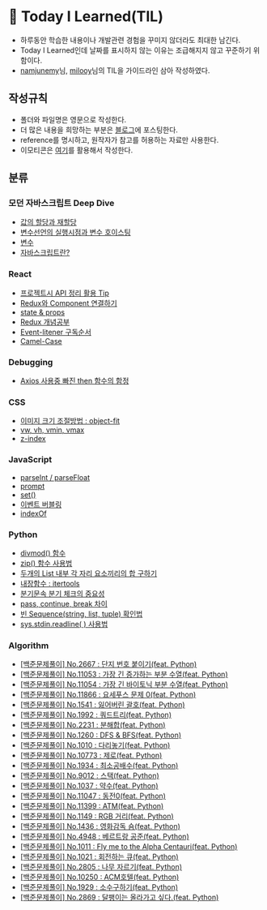 # 🏅 Today I Learned(TIL)

* 하루동안 학습한 내용이나 개발관련 경험을 꾸미지 않더라도 최대한 남긴다.
* Today I Learned인데 날짜를 표시하지 않는 이유는 조급해지지 않고 꾸준하기 위함이다.
* [namjunemy](https://github.com/namjunemy)님, [milooy](https://github.com/milooy)님의 TIL을 가이드라인 삼아 작성하였다.

## 작성규칙
* 폴더와 파일명은 영문으로 작성한다.
* 더 많은 내용을 희망하는 부분은 [블로그](https://data-jj.tistory.com/)에 포스팅한다.
* reference를 명시하고, 원작자가 참고를 허용하는 자료만 사용한다. 
* 이모티콘은 [여기](https://www.webfx.com/tools/emoji-cheat-sheet/)를 활용해서 작성한다.

## 분류
### 모던 자바스크립트 Deep Dive
* [값의 할당과 재할당](https://github.com/JeongJoo-Lee/TIL/blob/main/Modern%20JavaScript(Deep_dive)/Value_assignment.md)
* [변수선언의 실행시점과 변수 호이스팅](https://github.com/JeongJoo-Lee/TIL/blob/main/Modern%20JavaScript(Deep_dive)/variable%20hoisting.md)
* [변수](https://github.com/JeongJoo-Lee/TIL/blob/main/Modern%20JavaScript(Deep_dive)/variable.md)
* [자바스크립트란?](https://github.com/JeongJoo-Lee/TIL/blob/main/Modern%20JavaScript(Deep_dive)/What%20is%20JavaScript%3F.md)


### React
* [프로젝트시 API 정리 활용 Tip](https://github.com/JeongJoo-Lee/TIL/blob/main/React/API_adress_manage_tip.md)
* [Redux와 Component 연결하기](https://github.com/JeongJoo-Lee/TIL/blob/main/React/Redux-Component-connet.md)
* [state & props](https://github.com/JeongJoo-Lee/TIL/blob/main/React/State%2CProps.md)
* [Redux 개념공부](https://github.com/JeongJoo-Lee/TIL/blob/main/React/Redux.md)
* [Event-litener 구독순서](https://github.com/JeongJoo-Lee/TIL/blob/main/React/EventListener.md)
* [Camel-Case](https://github.com/JeongJoo-Lee/TIL/blob/main/React/CamelCase.md)

### Debugging
* [Axios 사용중 빠진 then 함수의 함정](https://github.com/JeongJoo-Lee/TIL/blob/main/Debugging/axios%26then.md)

### CSS
* [이미지 크기 조절방법 : object-fit](https://github.com/JeongJoo-Lee/TIL/blob/main/CSS/object-fit.md)
* [vw, vh, vmin, vmax](https://github.com/JeongJoo-Lee/TIL/blob/main/CSS/vw%2Cvh%2Cvmin%2Cvmax.md)
* [z-index](https://github.com/JeongJoo-Lee/TIL/blob/main/CSS/z-index.md)

### JavaScript
* [parseInt / parseFloat](https://github.com/JeongJoo-Lee/TIL/blob/main/JavaScript/parseInt_parseFloat.md)
* [prompt](https://github.com/JeongJoo-Lee/TIL/blob/main/JavaScript/prompt.md)
* [set()](https://github.com/JeongJoo-Lee/TIL/blob/main/JavaScript/set().md)
* [이벤트 버블링](https://github.com/JeongJoo-Lee/TIL/blob/main/JavaScript/Bubbling.md)
* [indexOf](https://github.com/JeongJoo-Lee/TIL/blob/main/JavaScript/indexOf.md)


### Python
* [divmod() 함수](https://github.com/JeongJoo-Lee/TIL/blob/main/Python/divmod().md)
* [zip() 함수 사용법](https://github.com/JeongJoo-Lee/TIL/blob/main/Python/zip_function_use.md)
* [두개의 List 내부 각 자리 요소끼리의 합 구하기](https://github.com/JeongJoo-Lee/TIL/blob/main/Python/Two_List_elements_sum.md)
* [내장함수 : itertools](https://github.com/JeongJoo-Lee/TIL/blob/main/Python/itertools.md)
* [분기문속 분기 체크의 중요성](https://data-jj.tistory.com/37)
* [pass, continue, break 차이](https://github.com/JeongJoo-Lee/TIL/blob/main/Python/pass%2C%20continue%2C%20break%20%EC%B0%A8%EC%9D%B4.md)
* [빈 Sequence(string, list, tuple) 확인법](https://github.com/JeongJoo-Lee/TIL/blob/main/Python/%EB%B9%84%EC%96%B4%EC%9E%88%EB%8A%94%20%EC%8B%9C%ED%80%80%EC%8A%A4(list%2Cstring%2Ctuple)%20%ED%99%95%EC%9D%B8%EB%B2%95.md)
* [sys.stdin.readline( ) 사용법](https://github.com/JeongJoo-Lee/TIL/blob/main/Python/sys.stdin.readline()%20%EC%82%AC%EC%9A%A9%EB%B2%95.md)


### Algorithm
* [[백준문제풀이] No.2667 : 단지 번호 붙이기(feat. Python)](https://github.com/JeongJoo-Lee/TIL/blob/main/Algorithm/baekjoon_N2667.md)
* [[백준문제풀이] No.11053 : 가장 긴 증가하는 부분 수열(feat. Python)](https://github.com/JeongJoo-Lee/TIL/blob/main/Algorithm/baekjoon_N11053.md)
* [[백준문제풀이] No.11054 : 가장 긴 바이토닉 부분 수열(feat. Python)](https://github.com/JeongJoo-Lee/TIL/blob/main/Algorithm/baekjoon_N11054.md)
* [[백준문제풀이] No.11866 : 요세푸스 문제 0(feat. Python)](https://github.com/JeongJoo-Lee/TIL/blob/main/Algorithm/baekjoon_N11866.md)
* [[백준문제풀이] No.1541 : 잃어버린 괄호(feat. Python)](https://github.com/JeongJoo-Lee/TIL/blob/main/Algorithm/baekjoon_N1541.md)
* [[백준문제풀이] No.1992 : 쿼드트리(feat. Python)](https://github.com/JeongJoo-Lee/TIL/blob/main/Algorithm/baekjoon_N1992.md)
* [[백준문제풀이] No.2231 : 분해합(feat. Python)](https://github.com/JeongJoo-Lee/TIL/blob/main/Algorithm/baekjoon_N2231.md)
* [[백준문제풀이] No.1260 : DFS & BFS(feat. Python)](https://github.com/JeongJoo-Lee/TIL/blob/main/Algorithm/baekjoon_N1260.md)
* [[백준문제풀이] No.1010 : 다리놓기(feat. Python)](https://github.com/JeongJoo-Lee/TIL/blob/main/Algorithm/baekjoon_N1010.md)
* [[백준문제풀이] No.10773 : 제로(feat. Python)](https://github.com/JeongJoo-Lee/TIL/blob/main/Algorithm/baekjoon_N10773.md)
* [[백준문제풀이] No.1934 : 최소공배수(feat. Python)](https://github.com/JeongJoo-Lee/TIL/blob/main/Algorithm/baekjoon_N1934.md)
* [[백준문제풀이] No.9012 : 스택(feat. Python)](https://github.com/JeongJoo-Lee/TIL/blob/main/Algorithm/baekjoon_N9012.md)
* [[백준문제풀이] No.1037 : 약수(feat. Python)](https://github.com/JeongJoo-Lee/TIL/blob/main/Algorithm/baekjoon_N1037.md)
* [[백준문제풀이] No.11047 : 동전0(feat. Python)](https://github.com/JeongJoo-Lee/TIL/blob/main/Algorithm/baekjoon_N11047.md)
* [[백준문제풀이] No.11399 : ATM(feat. Python)](https://github.com/JeongJoo-Lee/TIL/blob/main/Algorithm/baekjoon_N11399.md)
* [[백준문제풀이] No.1149 : RGB 거리(feat. Python)](https://github.com/JeongJoo-Lee/TIL/blob/main/Algorithm/baekjoon_N1149.md)
* [[백준문제풀이] No.1436 : 영화감독 숌(feat. Python)](https://github.com/JeongJoo-Lee/TIL/blob/main/Algorithm/baekjoon_N1436.md)
* [[백준문제풀이] No.4948 : 베르트랑 공준(feat. Python)](https://github.com/JeongJoo-Lee/TIL/blob/main/Algorithm/baekjoon_N4948.md)
* [[백준문제풀이] No.1011 : Fly me to the Alpha Centauri(feat. Python)](https://github.com/JeongJoo-Lee/TIL/blob/main/Algorithm/baekjoon_N1011.md)
* [[백준문제풀이] No.1021 : 회전하는 큐(feat. Python)](https://github.com/JeongJoo-Lee/TIL/blob/main/Algorithm/baekjoon_N1021.md)
* [[백준문제풀이] No.2805 : 나무 자르기(feat. Python)](https://github.com/JeongJoo-Lee/TIL/blob/main/Algorithm/baekjoon_N2805.md)
* [[백준문제풀이] No.10250 : ACM호텔(feat. Python)](https://github.com/JeongJoo-Lee/TIL/blob/main/Algorithm/baekjoon_N10250.md)
* [[백준문제풀이] No.1929 : 소수구하기(feat. Python)](https://github.com/JeongJoo-Lee/TIL/blob/main/Algorithm/baekjoon_N1929.md)
* [[백준문제풀이] No.2869 : 달팽이는 올라가고 싶다.(feat. Python)](https://github.com/JeongJoo-Lee/TIL/blob/main/Algorithm/baekjoon_N2869.md)






